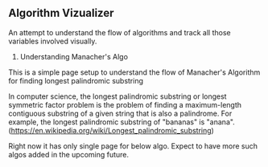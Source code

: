 ## Algorithm Vizualizer

An attempt to understand the flow of algorithms and track all those variables
involved visually.

1. Understanding Manacher's Algo

This is a simple page setup to understand the flow of Manacher's Algorithm
for finding longest palindromic substring

In computer science, the longest palindromic substring or
longest symmetric factor problem is the problem of finding a
maximum-length contiguous substring of a given string that is
also a palindrome. For example, the longest palindromic
substring of "bananas" is "anana". (https://en.wikipedia.org/wiki/Longest_palindromic_substring)

Right now it has only single page for below algo.
Expect to have more such algos added in the upcoming future.
